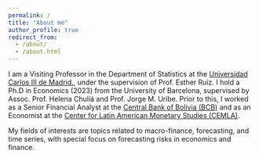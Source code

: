 ```yaml
---
permalink: /
title: "About me"
author_profile: true
redirect_from: 
  - /about/
  - /about.html
---
```


I am a Visiting Professor in the Department of Statistics at the <a href="https://www.uc3m.es/departamento-estadistica/inicio">Universidad Carlos III de Madrid.</a>,  under the supervision of Prof. Esther Ruiz. I hold a Ph.D in Economics (2023) from the University of Barcelona, supervised by Assoc. Prof. Helena Chuliá and Prof. Jorge M. Uribe. Prior to this, I worked as a Senior Financial Analyst at the <a href="https://www.bcb.gob.bo">Central Bank of Bolivia (BCB)</a> and as an Economist at the <a href="https://www.cemla.org/index.html">Center for Latin American Monetary Studies (CEMLA)</a>.

My fields of interests are topics related to macro-finance, forecasting, and time series, with special focus on forecasting risks in economics and finance.



